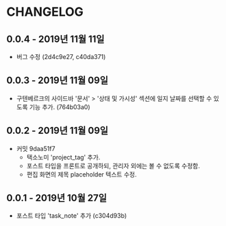 # CHANGELOG

## 0.0.4 - 2019년 11월 11일
* 버그 수정 (2d4c9e27, c40da371)


## 0.0.3 - 2019년 11월 09일
* 구텐베르크의 사이드바 '문서' > '상태 및 가시성' 섹션에 일지 날짜를 선택할 수 있도록 기능 추가. (764b03a0)
 

## 0.0.2 - 2019년 11월 09일
* 커밋 9daa51f7
    * 택소노미 'project_tag' 추가.
    * 포스트 타입을 프론트로 공개하되, 관리자 외에는 볼 수 없도록 수정함.
    * 편집 화면의 제목 placeholder 텍스트 수정.


## 0.0.1 - 2019년 10월 27일
* 포스트 타입 'task_note' 추가 (c304d93b)
